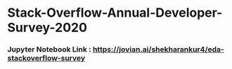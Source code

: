 # Stack-Overflow-Annual-Developer-Survey-2020

### Jupyter Notebook Link : https://jovian.ai/shekharankur4/eda-stackoverflow-survey
